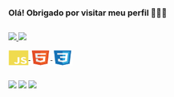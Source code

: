 
 
</div>

### Olá! Obrigado por visitar meu perfil 🙋🏾‍♂️

##

<div>
 <a href="https://beacons.ai/WMTRES">
 <img height= "180em" src="https://github-readme-stats.vercel.app/api?username=WMTRES&show_icons=true&theme=dark&include_all_comits=true&count_private=true"/>
 <img height= "180em"  src="https://github-readme-stats.vercel.app/api/top-langs/?username=WMTRES&layout=compact&langs_count=16&theme=dark"/>
 </div>
 

 
 <div style="display: inline_block"><br>
  <img align="center" alt="Rafa-Js" height="30" width="40" src="https://raw.githubusercontent.com/devicons/devicon/master/icons/javascript/javascript-plain.svg">
  <img align="center" alt="Rafa-HTML" height="30" width="40" src="https://raw.githubusercontent.com/devicons/devicon/master/icons/html5/html5-original.svg">
  <img align="center" alt="Rafa-CSS" height="30" width="40" src="https://raw.githubusercontent.com/devicons/devicon/master/icons/css3/css3-original.svg">
  </div>
  
 ##
 

  
 <div>
 <a href="https://www.instagram.com/wmtres_/" target="_blank"><img src="https://img.shields.io/badge/-Instagram-%23E4405F?style=for-the-badge&logo=instagram&logoColor=white" target="_blank"></a>
 <a href="https://twitter.com/WMTres_" target="_blank"><img src="https://img.shields.io/badge/Twitter-1DA1F2?style=for-the-badge&logo=twitter&logoColor=white" target="_blank"></a>
 <a href="https://www.linkedin.com/in/william-melo-37b561155" target="_blank"><img src="https://img.shields.io/badge/-LinkedIn-%230077B5?style=for-the-badge&logo=linkedin&logoColor=white" target="_blank"></a> 
 </div>


